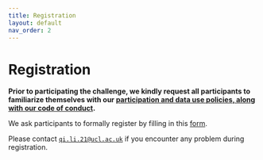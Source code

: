 ```yaml
---
title: Registration
layout: default
nav_order: 2
---
```


# Registration

**Prior to participating the challenge, we kindly request all participants to familiarize themselves with our [participation and data use policies, along with our code of conduct](policies.html).**

We ask participants to formally register by filling in this [form](https://forms.office.com/e/dPg47ktV7M).

Please contact [`qi.li.21@ucl.ac.uk`](mailto:qi.li.21@ucl.ac.uk) if you encounter any problem during registration.

<!-- Furthermore, we ask participants to formally register by emailing their intent to participate to [`qi.li.21@ucl.ac.uk`](mailto:qi.li.21@ucl.ac.uk) with the following information:**

- Team name;
- Full name(s) and email address(es) of all team members;
- Team affiliation and country (e.g. University College London, United Kingdom); -->



